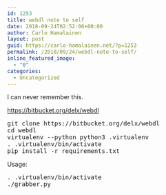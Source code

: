 ```yaml
---
id: 1253
title: webdl note to self
date: 2018-09-24T02:52:06+00:00
author: Carlo Hamalainen
layout: post
guid: https://carlo-hamalainen.net/?p=1253
permalink: /2018/09/24/webdl-note-to-self/
inline_featured_image:
  - "0"
categories:
  - Uncategorized
---
```

I can never remember this.

<https://bitbucket.org/delx/webdl>

<pre class="brush: plain; title: ; notranslate" title="">git clone https://bitbucket.org/delx/webdl
cd webdl
virtualenv --python python3 .virtualenv
. .virtualenv/bin/activate
pip install -r requirements.txt
</pre>

Usage:

<pre class="brush: plain; title: ; notranslate" title="">. .virtualenv/bin/activate
./grabber.py
</pre>